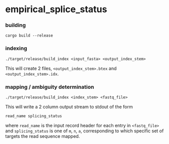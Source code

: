 # empirical_splice_status

### building

```
cargo build --release
```

### indexing 

```
./target/release/build_index <input_fasta> <output_index_stem>
```

This will create 2 files, `<output_index_stem>.btex` and `<output_index_stem>.idx`.

### mapping / ambiguity determination

```
./target/release/build_index <index_stem> <fastq_file>
```
This will write a 2 column output stream to stdout of the form 

```
read_name splicing_status
```

where `read_name` is the input record header for each entry in `<fastq_file>` and 
`splicing_status` is one of `m`, `n`, `a`, corresponding to which specific set of 
targets the read sequence mapped.
